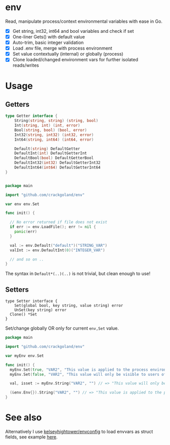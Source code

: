 # env

Read, manipulate process/context environmental variables with ease in Go.

- [x] Get string, int32, int64 and bool variables and check if set
- [x] One-liner Gets() with default value
- [x] Auto-trim, basic integer validation
- [x] Load .env file, merge with process environment
- [x] Set value contextually (internal) or globally (process)
- [x] Clone loaded/changed environment vars for further isolated reads/writes

# Usage

## Getters

```go
type Getter interface {
	String(string, string) (string, bool)
	Int(string, int) (int, error)
	Bool(string, bool) (bool, error)
	Int32(string, int32) (int32, error)
	Int64(string, int64) (int64, error)

	Default(string) DefaultGetter
	DefaultInt(int) DefaultGetterInt
	DefaultBool(bool) DefaultGetterBool
	DefaultInt32(int32) DefaultGetterInt32
	DefaultInt64(int64) DefaultGetterInt64
}
```

```go

package main

import "github.com/crackgoland/env"

var env env.Set

func init() {

  // No error returned if file does not exist
  if err := env.LoadFile(); err != nil {
    panic(err)
  }

  val := env.Default("default")("STRING_VAR")
  valInt := env.DefaultInt(0)("INTEGER_VAR")

  // and so on ..
}

```

The syntax in `Default*(..)(..)` is not trivial, but clean enough to use!

## Setters

```
type Setter interface {
	Set(global bool, key string, value string) error
	UnSet(key string) error
  Clone() *Set
}
```

Set/change globally OR only for current `env,Set` value.

```go
package main

import "github.com/crackgoland/env"

var myEnv env.Set

func init() {
  myEnv.Set(true, "VAR2", "This value is applied to the process environment")
  myEnv.Set(false, "VAR2", "This value will only be visible to users of 'myEnv'")

  val, isset := myEnv.String("VAR2", "") // => "This value will only be visible to users of 'myEnv'", true

  (&env.Env{}).String("VAR2", "") // => "This value is applied to the process environment", true
}
```


# See also
Alternatively I use [kelseyhightower/envconfig](github.com/kelseyhightower/envconfig)
to load envvars as struct fields,
see example [here](https://github.com/nytimes/gizmo/blob/master/pubsub/kafka/config.go).
